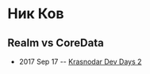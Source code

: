 # Ник Ков

## Realm vs CoreData
- 2017 Sep 17 -- [Krasnodar Dev Days 2](https://www.youtube.com/watch?v=sMdiaUtZPr0)    
